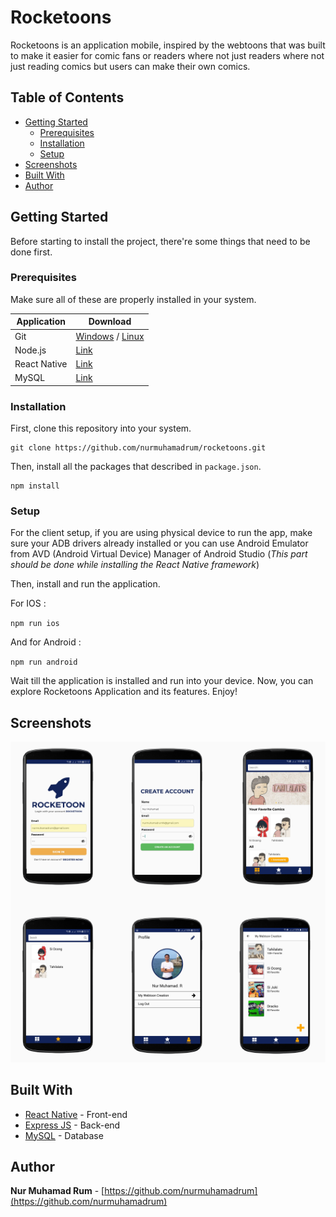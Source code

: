 # Rocketoons

Rocketoons is an application mobile, inspired by the webtoons that was built to make it easier for comic fans or readers where not just readers where not just reading comics but users can make their own comics.

## Table of Contents

- [Getting Started](#getting-started)
  - [Prerequisites](#prerequisites)
  - [Installation](#installation)
  - [Setup](#setup)
- [Screenshots](#screenshots)
- [Built With](#built-with)
- [Author](#author)

## Getting Started

Before starting to install the project, there're some things that need to be done first.

### Prerequisites

Make sure all of these are properly installed in your system.

| Application  | Download                                                                            |
| ------------ | ----------------------------------------------------------------------------------- |
| Git          | [Windows](https://gitforwindows.org/) / [Linux](https://git-scm.com/download/linux) |
| Node.js      | [Link](https://nodejs.org/en/download/)                                             |
| React Native | [Link](https://facebook.github.io/react-native/docs/getting-started)                |
| MySQL        | [Link](https://www.mysql.com/downloads/)                                            |

### Installation

First, clone this repository into your system.

```
git clone https://github.com/nurmuhamadrum/rocketoons.git
```

Then, install all the packages that described in `package.json`.

```
npm install
```

### Setup

For the client setup, if you are using physical device to run the app, make sure your ADB drivers already installed or you can use Android Emulator from AVD (Android Virtual Device) Manager of Android Studio (_This part should be done while installing the React Native framework_)

Then, install and run the application.

For IOS :

`npm run ios`

And for Android :

`npm run android`

Wait till the application is installed and run into your device. Now, you can explore Rocketoons Application and its features. Enjoy!

## Screenshots

<img src="docs/screenshots/screenshots.PNG" />

## Built With

- [React Native](https://facebook.github.io/react-native/) - Front-end
- [Express JS](https://expressjs.com) - Back-end
- [MySQL](https://www.mysql.com) - Database

## Author

**Nur Muhamad Rum** - [https://github.com/nurmuhamadrum](https://github.com/nurmuhamadrum)
